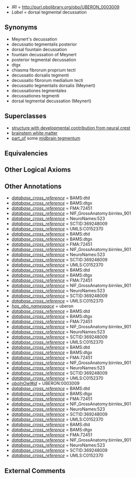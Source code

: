  * *IRI* = http://purl.obolibrary.org/obo/UBERON_0003009
 * *Label* = dorsal tegmental decussation

## Synonyms

 * Meynert's decussation
 * decussatio tegmentalis posterior
 * dorsal fountain decussation
 * fountain decussation of Meynert
 * posterior tegmental decussation
 * dtgx
 * chiasma fibrorum proprium tecti
 * decussatio dorsalis tegmenti
 * decussatio fibrorum medialium tecti
 * decussatio tegmentalis dorsalis (Meynert)
 * decussationes tegmentales
 * decussationes tegmenti
 * dorsal tegmental decussation (Meynert)

## Superclasses

 * [structure with developmental contribution from neural crest](../../UBERON/14/UBERON_0010314.md)
 * [brainstem white matter](../../UBERON/91/UBERON_0014891.md)
 * [part_of](../../BFO/50/BFO_0000050.md) some [midbrain tegmentum](../../UBERON/43/UBERON_0001943.md)

## Equivalencies


## Other Logical Axioms


## Other Annotations

 * *[database_cross_reference](../../ef/oboInOwl#hasDbXref.md)* = BAMS:dtd
 * *[database_cross_reference](../../ef/oboInOwl#hasDbXref.md)* = BAMS:dtgx
 * *[database_cross_reference](../../ef/oboInOwl#hasDbXref.md)* = FMA:72451
 * *[database_cross_reference](../../ef/oboInOwl#hasDbXref.md)* = NIF_GrossAnatomy:birnlex_901
 * *[database_cross_reference](../../ef/oboInOwl#hasDbXref.md)* = NeuroNames:523
 * *[database_cross_reference](../../ef/oboInOwl#hasDbXref.md)* = SCTID:369248009
 * *[database_cross_reference](../../ef/oboInOwl#hasDbXref.md)* = UMLS:C0152370
 * *[database_cross_reference](../../ef/oboInOwl#hasDbXref.md)* = BAMS:dtd
 * *[database_cross_reference](../../ef/oboInOwl#hasDbXref.md)* = BAMS:dtgx
 * *[database_cross_reference](../../ef/oboInOwl#hasDbXref.md)* = FMA:72451
 * *[database_cross_reference](../../ef/oboInOwl#hasDbXref.md)* = NIF_GrossAnatomy:birnlex_901
 * *[database_cross_reference](../../ef/oboInOwl#hasDbXref.md)* = NeuroNames:523
 * *[database_cross_reference](../../ef/oboInOwl#hasDbXref.md)* = SCTID:369248009
 * *[database_cross_reference](../../ef/oboInOwl#hasDbXref.md)* = UMLS:C0152370
 * *[database_cross_reference](../../ef/oboInOwl#hasDbXref.md)* = BAMS:dtd
 * *[database_cross_reference](../../ef/oboInOwl#hasDbXref.md)* = BAMS:dtgx
 * *[database_cross_reference](../../ef/oboInOwl#hasDbXref.md)* = FMA:72451
 * *[database_cross_reference](../../ef/oboInOwl#hasDbXref.md)* = NIF_GrossAnatomy:birnlex_901
 * *[database_cross_reference](../../ef/oboInOwl#hasDbXref.md)* = NeuroNames:523
 * *[database_cross_reference](../../ef/oboInOwl#hasDbXref.md)* = SCTID:369248009
 * *[database_cross_reference](../../ef/oboInOwl#hasDbXref.md)* = UMLS:C0152370
 * *[has_obo_namespace](../../ce/oboInOwl#hasOBONamespace.md)* = uberon
 * *[database_cross_reference](../../ef/oboInOwl#hasDbXref.md)* = BAMS:dtd
 * *[database_cross_reference](../../ef/oboInOwl#hasDbXref.md)* = BAMS:dtgx
 * *[database_cross_reference](../../ef/oboInOwl#hasDbXref.md)* = FMA:72451
 * *[database_cross_reference](../../ef/oboInOwl#hasDbXref.md)* = NIF_GrossAnatomy:birnlex_901
 * *[database_cross_reference](../../ef/oboInOwl#hasDbXref.md)* = NeuroNames:523
 * *[database_cross_reference](../../ef/oboInOwl#hasDbXref.md)* = SCTID:369248009
 * *[database_cross_reference](../../ef/oboInOwl#hasDbXref.md)* = UMLS:C0152370
 * *[database_cross_reference](../../ef/oboInOwl#hasDbXref.md)* = BAMS:dtd
 * *[database_cross_reference](../../ef/oboInOwl#hasDbXref.md)* = BAMS:dtgx
 * *[database_cross_reference](../../ef/oboInOwl#hasDbXref.md)* = FMA:72451
 * *[database_cross_reference](../../ef/oboInOwl#hasDbXref.md)* = NIF_GrossAnatomy:birnlex_901
 * *[database_cross_reference](../../ef/oboInOwl#hasDbXref.md)* = NeuroNames:523
 * *[database_cross_reference](../../ef/oboInOwl#hasDbXref.md)* = SCTID:369248009
 * *[database_cross_reference](../../ef/oboInOwl#hasDbXref.md)* = UMLS:C0152370
 * *[oboInOwl#id](../../id/oboInOwl#id.md)* = UBERON:0003009
 * *[database_cross_reference](../../ef/oboInOwl#hasDbXref.md)* = BAMS:dtd
 * *[database_cross_reference](../../ef/oboInOwl#hasDbXref.md)* = BAMS:dtgx
 * *[database_cross_reference](../../ef/oboInOwl#hasDbXref.md)* = FMA:72451
 * *[database_cross_reference](../../ef/oboInOwl#hasDbXref.md)* = NIF_GrossAnatomy:birnlex_901
 * *[database_cross_reference](../../ef/oboInOwl#hasDbXref.md)* = NeuroNames:523
 * *[database_cross_reference](../../ef/oboInOwl#hasDbXref.md)* = SCTID:369248009
 * *[database_cross_reference](../../ef/oboInOwl#hasDbXref.md)* = UMLS:C0152370
 * *[database_cross_reference](../../ef/oboInOwl#hasDbXref.md)* = BAMS:dtd
 * *[database_cross_reference](../../ef/oboInOwl#hasDbXref.md)* = BAMS:dtgx
 * *[database_cross_reference](../../ef/oboInOwl#hasDbXref.md)* = FMA:72451
 * *[database_cross_reference](../../ef/oboInOwl#hasDbXref.md)* = NIF_GrossAnatomy:birnlex_901
 * *[database_cross_reference](../../ef/oboInOwl#hasDbXref.md)* = NeuroNames:523
 * *[database_cross_reference](../../ef/oboInOwl#hasDbXref.md)* = SCTID:369248009
 * *[database_cross_reference](../../ef/oboInOwl#hasDbXref.md)* = UMLS:C0152370

## External Comments


